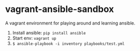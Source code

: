 vagrant-ansible-sandbox
=======================

A vagrant environment for playing around and learning ansible.

1. Install ansible: `pip install ansible`
2. Start env: `vagrant up`
3. `$ ansible-playbook -i inventory playbooks/test.yml`
